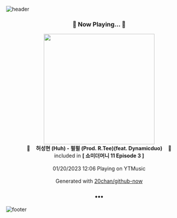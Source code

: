 ![header](https://capsule-render.vercel.app/api?type=wave&height=170&section=header&text=Hi.%20I'm%20SHIFT&fontColor=090707&fontAlignX=45&fontAlignY=65&fontSize=100)

<h3 align="center">🎵 Now Playing... 🎵</h3>
<p align="center">
  <a href="https://music.youtube.com/watch?v=r_YtIwfz_cw">
    <img width="300" src="https://lh3.googleusercontent.com/eD_ulzogePPUMMBrAqWfCS1B2y7AR31AG0jzsuFU8L6u6vZv7jyF9h2P_HPhB7KubrnF1LzqaN_vq73M">
  </a>
  <br>
  🎵&nbsp&nbsp&nbsp <b>허성현 (Huh) - 펄펄 (Prod. R.Tee)(feat. Dynamicduo)</b> &nbsp&nbsp&nbsp🎵
  <br>
  included in <b>[ 쇼미더머니 11 Episode 3 ]</b>
  
  <br />
  <br />
  01/20/2023 12:06 Playing on YTMusic
  <br />
  <br />
  Generated with <a href="https://github.com/20chan/github-now">20chan/github-now</a>
</p>

<h3 align="center">•••</h3>

![footer](https://capsule-render.vercel.app/api?type=wave&height=150&section=footer)
